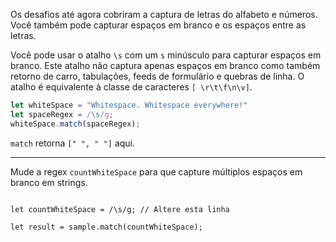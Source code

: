 Os desafios até agora cobriram a captura de letras do alfabeto e números. Você também pode capturar espaços em branco e os espaços entre as letras.

Você pode usar o atalho `\s` com um `s` minúsculo para capturar espaços em branco. Este atalho não captura apenas espaços em branco como também retorno de carro, tabulações, feeds de formulário e quebras de linha. O atalho é equivalente à classe de caracteres `[ \r\t\f\n\v]`.

```js
let whiteSpace = "Whitespace. Whitespace everywhere!"
let spaceRegex = /\s/g;
whiteSpace.match(spaceRegex);
```

`match` retorna `[" ", " "]` aqui.

---

Mude a regex `countWhiteSpace` para que capture múltiplos espaços em branco em strings.

```let sample = "Whitespace is important in separating words";

let countWhiteSpace = /\s/g; // Altere esta linha

let result = sample.match(countWhiteSpace);